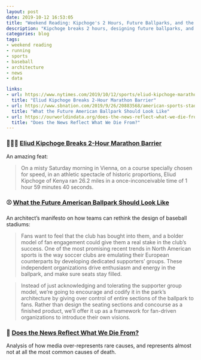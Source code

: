 ```yaml
---
layout: post
date: 2019-10-12 16:53:05
title: "Weekend Reading: Kipchoge's 2 Hours, Future Ballparks, and the World in Data"
description: "Kipchoge breaks 2 hours, designing future ballparks, and causes of death in the news."
categories: blog
tags:
- weekend reading
- running
- sports
- baseball
- architecture
- news
- data

links:
- url: https://www.nytimes.com/2019/10/12/sports/eliud-kipchoge-marathon-record.html
  title: "Eliud Kipchoge Breaks 2-Hour Marathon Barrier"
- url: https://www.sbnation.com/2019/9/26/20883568/american-sports-stadium-architecture-future
  title: "What the Future American Ballpark Should Look Like"
- url: https://ourworldindata.org/does-the-news-reflect-what-we-die-from
  title: "Does the News Reflect What We Die From?"
---
```


### 🏃🏾‍♂️ [Eliud Kipchoge Breaks 2-Hour Marathon Barrier](https://www.nytimes.com/2019/10/12/sports/eliud-kipchoge-marathon-record.html "Kipchoge 2-Hour Marathon")

An amazing feat:

> On a misty Saturday morning in Vienna, on a course specially chosen for speed, in an athletic spectacle of historic proportions, Eliud Kipchoge of Kenya ran 26.2 miles in a once-inconceivable time of 1 hour 59 minutes 40 seconds.

### ⚾️ [What the Future American Ballpark Should Look Like](https://www.sbnation.com/2019/9/26/20883568/american-sports-stadium-architecture-future "American Stadium Architecture")

An architect’s manifesto on how teams can rethink the design of baseball stadiums:

> Fans want to feel that the club has bought into them, and a bolder model of fan engagement could give them a real stake in the club’s success. One of the most promising recent trends in North American sports is the way soccer clubs are emulating their European counterparts by developing dedicated supporters’ groups. These independent organizations drive enthusiasm and energy in the ballpark, and make sure seats stay filled.

> Instead of just acknowledging and tolerating the supporter group model, we’re going to encourage and codify it in the park’s architecture by giving over control of entire sections of the ballpark to fans. Rather than design the seating sections and concourse as a finished product, we’ll offer it up as a framework for fan-driven organizations to introduce their own visions.

### 📰 [Does the News Reflect What We Die From?](https://ourworldindata.org/does-the-news-reflect-what-we-die-from "News Accuracy")

Analysis of how media over-represents rare causes, and represents almost not at all the most common causes of death.
